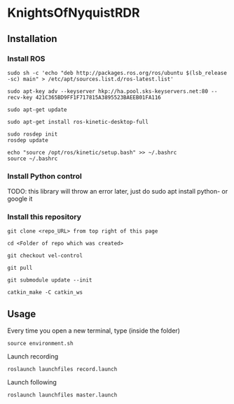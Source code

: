 # KnightsOfNyquistRDR

## Installation

### Install ROS
    sudo sh -c 'echo "deb http://packages.ros.org/ros/ubuntu $(lsb_release -sc) main" > /etc/apt/sources.list.d/ros-latest.list'
    
    sudo apt-key adv --keyserver hkp://ha.pool.sks-keyservers.net:80 --recv-key 421C365BD9FF1F717815A3895523BAEEB01FA116
    
    sudo apt-get update
    
    sudo apt-get install ros-kinetic-desktop-full
    
    sudo rosdep init
    rosdep update
    
    echo "source /opt/ros/kinetic/setup.bash" >> ~/.bashrc
    source ~/.bashrc

### Install Python control
TODO: this library will throw an error later, just do sudo apt install python-<whatever name> or google it
    

### Install this repository

    git clone <repo_URL> from top right of this page
    
    cd <Folder of repo which was created>
    
    git checkout vel-control
    
    git pull
    
    git submodule update --init
    
    catkin_make -C catkin_ws


## Usage

Every time you open a new terminal, type (inside the folder)

    source environment.sh
    
 
Launch recording

    roslaunch launchfiles record.launch


Launch following

    roslaunch launchfiles master.launch
